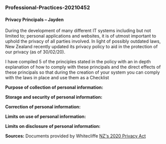 ### Professional-Practices-20210452
#### Privacy Principals – Jayden

During the development of many different IT systems including but not limited to; personal applications and websites, it is of utmost important to uphold the privacy of all parties involved. In light of possibly outdated laws, New Zealand recently updated its privacy policy to aid in the protection of our privacy (as of 30/02/20).

I have compiled 5 of the principles stated in the policy with an in depth explanation of how to comply with these principals and the direct effects of these principals so that during the creation of your system you can comply with the laws in place and use them as a Checklist

**Purpose of collection of personal information:**


**Storage and security of personal information:**


**Correction of personal information:**


**Limits on use of personal information:**


**Limits on disclosure of personal information:**

**Sources:**
Documents provided by Whitecliffe
[NZ's 2020 Privacy Act](https://www.legislation.govt.nz/act/public/2020/0031/latest/LMS23223.html)
